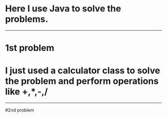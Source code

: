 # Here I use Java to solve the problems.
---
# 1st problem<br>
# I just used a calculator class to solve the problem and perform operations like +,*,-,/
---
#2nd problem<br>

